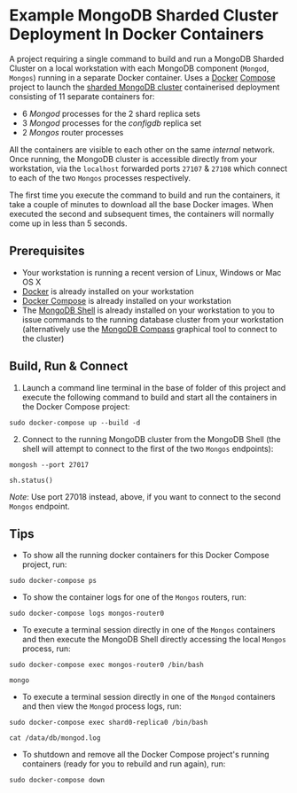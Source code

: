 # Example MongoDB Sharded Cluster Deployment In Docker Containers

A project requiring a single command to build and run a MongoDB Sharded Cluster on a local workstation with each MongoDB component (`Mongod`, `Mongos`) running in a separate Docker container. Uses a [Docker](https://docs.docker.com/) [Compose](https://docs.docker.com/compose/overview/) project to launch the [sharded MongoDB cluster](https://docs.mongodb.com/manual/sharding/) containerised deployment consisting of 11 separate containers for:

  * 6 _Mongod_ processes for the 2 shard replica sets
  * 3 _Mongod_ processes for the _configdb_ replica set
  * 2 _Mongos_ router processes
  
All the containers are visible to each other on the same _internal_ network. Once running, the MongoDB cluster is accessible directly from your workstation, via the `localhost` forwarded ports `27107` & `27108` which connect to each of the two `Mongos` processes respectively.

The first time you execute the command to build and run the containers, it take a couple of minutes to download all the base Docker images. When executed the second and subsequent times, the containers will normally come up in less than 5 seconds.


## Prerequisites
* Your workstation is running a recent version of Linux, Windows or Mac OS X
* [Docker](https://docs.docker.com/install/) is already installed on your workstation
* [Docker Compose](https://docs.docker.com/compose/install/) is already installed on your workstation
* The [MongoDB Shell](https://docs.mongodb.com/mongodb-shell/install/) is already installed on your workstation to you to issue commands to the running database cluster from your workstation (alternatively use the [MongoDB Compass](https://docs.mongodb.com/compass/current/install/) graphical tool to connect to the cluster)


## Build, Run & Connect
1. Launch a command line terminal in the base of folder of this project and execute the following command to build and start all the containers in the Docker Compose project:

```
sudo docker-compose up --build -d
```

2. Connect to the running MongoDB cluster from the MongoDB Shell (the shell will attempt to connect to the first of the two `Mongos` endpoints):

```
mongosh --port 27017
```

```
sh.status()
```

_Note_: Use port 27018 instead, above, if you want to connect to the second `Mongos` endpoint.


## Tips

* To show all the running docker containers for this Docker Compose project, run:

```
sudo docker-compose ps
```

* To show the container logs for one of the `Mongos` routers, run:

```
sudo docker-compose logs mongos-router0
```

* To execute a terminal session directly in one of the `Mongos` containers and then execute the MongoDB Shell directly accessing the local `Mongos` process, run:

```
sudo docker-compose exec mongos-router0 /bin/bash
```

```
mongo
```

* To execute a terminal session directly in one of the `Mongod` containers and then view the `Mongod` process logs, run:

```
sudo docker-compose exec shard0-replica0 /bin/bash
```

```
cat /data/db/mongod.log
```

* To shutdown and remove all the Docker Compose project's running containers (ready for you to rebuild and run again), run:

```
sudo docker-compose down
```
